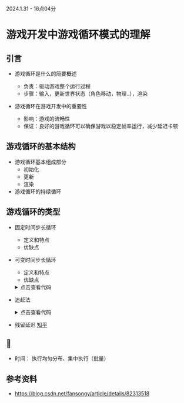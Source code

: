 2024.1.31 - 16点04分
# 游戏开发中游戏循环模式的理解

## 引言
- 游戏循环是什么的简要概述
  - 负责：驱动游戏整个运行过程
  - 步骤：输入，更新世界状态（角色移动，物理..），渲染
  
- 游戏循环在游戏开发中的重要性
  - 影响：游戏的流畅性
  - 保证：良好的游戏循环可以确保游戏以稳定帧率运行，减少延迟卡顿

## 游戏循环的基本结构
- 游戏循环基本组成部分
  - 初始化
  - 更新
  - 渲染
- 游戏循环的持续循环

## 游戏循环的类型
- 固定时间步长循环
  - 定义和特点
  - 优缺点
- 可变时间步长循环
  - 定义和特点
  - 优缺点
   <details>
  <summary>点击查看代码</summary>

  ```cpp
  double lastTime = getCurrentTime();
  while (true)
  {
    double current = getCurrentTime();
    double elapsed = current - lastTime;
    processInput();
    update(elapsed);
    render();
    lastTime = current;
  }
  <details>

- 追赶法
      <details>
    <summary>点击查看代码</summary>
  
    ```cpp
      double previous = getCurrentTime();
      double lag = 0.0;
      while (true)
      {
        double current = getCurrentTime();
        double elapsed = current - previous;//此帧距上帧过去的时间
        previous = current;
        //追赶量
        lag += elapsed;
        processInput();
        //追赶 
        while (lag >= MS_PER_UPDATE)//MS_PER_UPDAT:如1/30fps
        {
          update();
          lag - = MS_PER_UPDATE;
        }
        render();
      }
    <details>
    
- 残留延迟
  [知乎]

## 🧠
- 时间： 执行均匀分布、集中执行（批量）
## 参考资料
- https://blog.csdn.net/fansongy/article/details/82313518
  
 [知乎]:https://zhuanlan.zhihu.com/p/491012061#:~:text=%E6%AF%94%E5%A6%82%E8%AF%B4%E4%B8%80%E4%B8%AA%E5%AD%90%E5%BC%B9%E5%9C%A8%E4%B8%8A%E4%B8%80%E6%AC%A1%E6%9B%B4%E6%96%B0%E5%9C%A8%E5%B7%A6%E4%BE%A7%EF%BC%8C%E4%B8%8B%E4%B8%80%E6%AC%A1%E6%9B%B4%E6%96%B0%E5%9C%A8%E5%8F%B3%E4%BE%A7%E3%80%82%E8%BF%99%E6%A0%B7%E7%9A%84%E8%AF%9D%E5%8D%95%E7%9C%8B%E8%BF%99%E4%B8%AA%E7%89%87%E6%AE%B5%EF%BC%8C%E6%88%91%E4%BB%AC%E7%9A%84%E5%AD%90%E5%BC%B9%E5%B0%B1%E4%BC%9A%E2%80%9C%E7%9E%AC%E7%A7%BB%E2%80%9D%EF%BC%8C%E5%9B%A0%E4%B8%BA%E6%88%91%E4%BB%AC%E5%B9%B6%E6%B2%A1%E6%9C%89%E5%9C%A8%E5%AD%90%E5%BC%B9%E8%B7%AF%E8%BF%87%E9%9D%A2%E5%89%8D%E7%9A%84%E6%97%B6%E5%80%99%E6%B8%B2%E6%9F%93%E3%80%82%E4%BD%86%E6%98%AF%E6%88%91%E4%BB%AC%E6%97%A2%E7%84%B6%E5%B7%B2%E7%BB%8F%E6%9C%89%E4%BA%86lag%E8%BF%99%E4%B8%AA%E5%8F%98%E9%87%8F%EF%BC%8C%E5%B0%B1%E4%BB%A3%E8%A1%A8%E4%BA%86%E6%88%91%E4%BB%AC%E8%BF%9B%E5%85%A5%E4%B8%8B%E4%B8%80%E5%B8%A7%E7%9A%84%E6%97%B6%E9%97%B4%E9%97%B4%E9%9A%94%EF%BC%8C%E6%89%80%E4%BB%A5%E6%88%91%E4%BB%AC%E5%B0%B1%E5%8F%AF%E4%BB%A5%E5%9C%A8%E6%B8%B2%E6%9F%93%E7%9A%84%E6%97%B6%E5%80%99%E5%81%9A%E7%82%B9%E6%96%87%E7%AB%A0%E4%BA%86%E3%80%82
